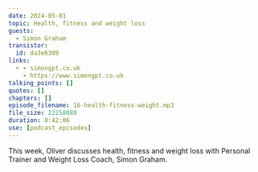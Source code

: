 ```yaml
---
date: 2024-05-01
topic: Health, fitness and weight loss
guests:
  - Simon Graham
transistor:
  id: da3e6309
links:
  - - simongpt.co.uk
    - https://www.simongpt.co.uk
talking_points: []
quotes: []
chapters: []
episode_filename: 16-health-fitness-weight.mp3
file_size: 22258088
duration: 0:42:06
use: [podcast_episodes]
---
```


This week, Oliver discusses health, fitness and weight loss with Personal Trainer and Weight Loss Coach, Simon Graham.
